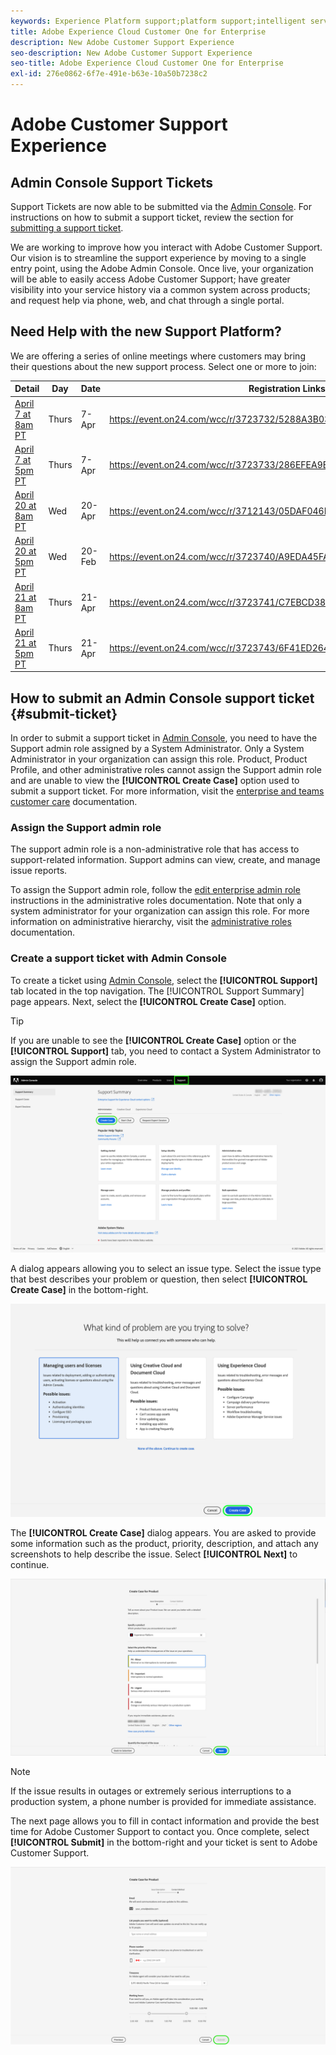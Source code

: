 ```yaml
---
keywords: Experience Platform support;platform support;intelligent services support; customer ai support; attribution ai support; rtcdp support; submit support ticket;customer support
title: Adobe Experience Cloud Customer One for Enterprise
description: New Adobe Customer Support Experience
seo-description: New Adobe Customer Support Experience
seo-title: Adobe Experience Cloud Customer One for Enterprise
exl-id: 276e0862-6f7e-491e-b63e-10a50b7238c2
---
```

# Adobe Customer Support Experience

## Admin Console Support Tickets

Support Tickets are now able to be submitted via the [Admin Console](https://adminconsole.adobe.com/). For instructions on how to submit a support ticket, review the section for [submitting a support ticket](#submit-ticket).

We are working to improve how you interact with Adobe Customer Support. Our vision is to streamline the support experience by moving to a single entry point, using the Adobe Admin Console. Once live, your organization will be able to easily access Adobe Customer Support; have greater visibility into your service history via a common system across products; and request help via phone, web, and chat through a single portal.

## Need Help with the new Support Platform?
 
We are offering a series of online meetings where customers may bring their questions about the new support process.  Select one or more to join:
 
|Detail |Day |Date |Registration Links |
|--- |--- |--- |--- |
[April 7 at 8am PT](https://event.on24.com/wcc/r/3723732/5288A3B031AD858BF241EB0C0057CD85)|Thurs|7-Apr|<https://event.on24.com/wcc/r/3723732/5288A3B031AD858BF241EB0C0057CD85>|
[April 7 at 5pm PT](https://event.on24.com/wcc/r/3723733/286EFEA9E8D9B6BB49464862F5414B8C)|Thurs|7-Apr|<https://event.on24.com/wcc/r/3723733/286EFEA9E8D9B6BB49464862F5414B8C>|
|[April 20 at 8am PT](https://event.on24.com/wcc/r/3712143/05DAF046E4BB864E7C313B056ADE4EB2)|Wed|20-Apr|<https://event.on24.com/wcc/r/3712143/05DAF046E4BB864E7C313B056ADE4EB2>|
|[April 20 at 5pm PT](https://event.on24.com/wcc/r/3723740/A9EDA45FA61D3FFC4BF713419B677F16)|Wed|20-Feb|<https://event.on24.com/wcc/r/3723740/A9EDA45FA61D3FFC4BF713419B677F16>|
|[April 21 at 8am PT](https://event.on24.com/wcc/r/3723741/C7EBCD38583D4D7AFCBD56029EB17C98)|Thurs|21-Apr|<https://event.on24.com/wcc/r/3723741/C7EBCD38583D4D7AFCBD56029EB17C98>|
|[April 21 at 5pm PT](https://event.on24.com/wcc/r/3723743/6F41ED2648A621F1419A56F0A52F4446)|Thurs|21-Apr|<https://event.on24.com/wcc/r/3723743/6F41ED2648A621F1419A56F0A52F4446>|

## How to submit an Admin Console support ticket {#submit-ticket}

In order to submit a support ticket in [Admin Console](https://adminconsole.adobe.com/), you need to have the Support admin role assigned by a System Administrator. Only a System Administrator in your organization can assign this role. Product, Product Profile, and other administrative roles cannot assign the Support admin role and are unable to view the **[!UICONTROL Create Case]** option used to submit a support ticket. For more information, visit the [enterprise and teams customer care](https://helpx.adobe.com/enterprise/using/support-and-expert-services.html) documentation.

### Assign the Support admin role

The support admin role is a non-administrative role that has access to support-related information. Support admins can view, create, and manage issue reports.

To assign the Support admin role, follow the [edit enterprise admin role](https://helpx.adobe.com/enterprise/using/admin-roles.html#add-admin-teams) instructions in the administrative roles documentation. Note that only a system administrator for your organization can assign this role. For more information on administrative hierarchy, visit the [administrative roles](https://helpx.adobe.com/enterprise/admin-guide.html/enterprise/using/admin-roles.ug.html) documentation.

### Create a support ticket with Admin Console

To create a ticket using [Admin Console](https://adminconsole.adobe.com/), select the **[!UICONTROL Support]** tab located in the top navigation. The [!UICONTROL Support Summary] page appears. Next, select the **[!UICONTROL Create Case]** option.

>[!TIP]
>
> If you are unable to see the **[!UICONTROL Create Case]** option or the **[!UICONTROL Support]** tab, you need to contact a System Administrator to assign the Support admin role.

![Admin Console Support tab](./assets/Support.png)

A dialog appears allowing you to select an issue type. Select the issue type that best describes your problem or question, then select **[!UICONTROL Create Case]** in the bottom-right.

![Select issue](./assets/select-case-type.png)

The **[!UICONTROL Create Case]** dialog appears. You are asked to provide some information such as the product, priority, description, and attach any screenshots to help describe the issue. Select **[!UICONTROL Next]** to continue.

![create case](./assets/create_case.png)

>[!NOTE]
>
> If the issue results in outages or extremely serious interruptions to a production system, a phone number is provided for immediate assistance.

The next page allows you to fill in contact information and provide the best time for Adobe Customer Support to contact you. Once complete, select **[!UICONTROL Submit]** in the bottom-right and your ticket is sent to Adobe Customer Support.

![Submit ticket](./assets/submit_case.png)

<!--

## What About the Legacy Systems?

New Tickets/Cases will no longer be able to be submitted in legacy systems as of May 11th.  The [Admin Console](https://adminconsole.adobe.com/) will be used to submit new tickets/cases.

### Existing Tickets/Cases

* Between May 11th and May 20th the legacy systems will remain available to work existing tickets/cases to completion.
* Beginning May 20th the support team will migrate remaining open cases from the legacy systems to the new support experience.  You will receive an email notification regarding how to contact support to continue to work these cases.
-->
